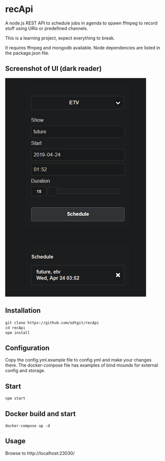# recApi

A node.js REST API to schedule jobs in agenda to spawn ffmpeg to record stuff using URIs or predefined channels.

This is a learning project, expect everything to break.

It requires ffmpeg and mongodb available. Node dependencies are listed in the package.json file.

## Screenshot of UI (dark reader)

![Screenshot](recApi_UI.png)



## Installation

```
git clone https://github.com/odtgit/recApi
cd recApi
npm install
```

## Configuration

Copy the config.yml.example file to config.yml and make your changes there. The docker-compose file has examples of bind mounds for external config and storage.


## Start

```
npm start
```

## Docker build and start

```
docker-compose up -d
```

## Usage

Browse to http://localhost:23030/
